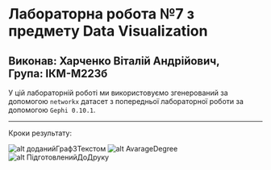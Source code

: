 # Лабораторна робота №7 з предмету Data Visualization
**Виконав**: Харченко Віталій Андрійович,  
**Група**: ІКМ-М223б
---

У цій лабораторній роботі ми використовуємо згенерований за допомогою `networkx` датасет з попередньої лабораторної роботи за допомогою `Gephi 0.10.1`.

---

Кроки результату:


![alt доданийГрафЗТекстом](https://media.discordapp.net/attachments/917547349864230912/1234225165387173988/image.png?ex=662ff542&is=662ea3c2&hm=fd57d1a202724ec2e4d0da716b778470cf6ac5d93272b80eaf6ba177b945a1e5&=&format=webp&quality=lossless&width=1244&height=671)
![alt AvarageDegree](https://media.discordapp.net/attachments/917547349864230912/1234225165647478864/image.png?ex=662ff542&is=662ea3c2&hm=7257adb7c95b7b26da1a39be374520aa18012ccc580d52307ad1f2b136e6569b&=&format=webp&quality=lossless)
![alt ПідготовленийДоДруку](https://media.discordapp.net/attachments/917547349864230912/1234225165890486354/image.png?ex=662ff542&is=662ea3c2&hm=2d1d7776991ae1dbc49916f1b23024f9f7f65f939cc41d63fb4e003c1bc09bb4&=&format=webp&quality=lossless&width=1258&height=671)